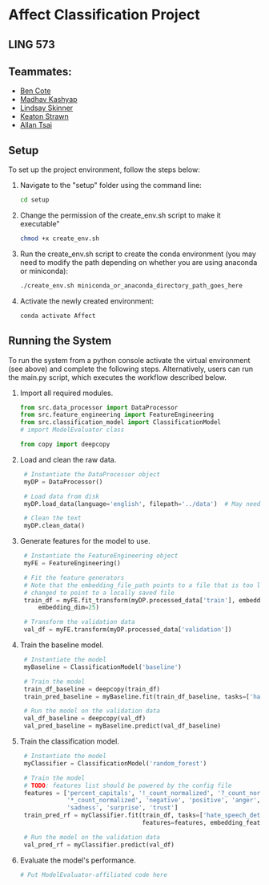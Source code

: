 # Affect Classification Project 
## LING 573
## Teammates:
* [Ben Cote](https://github.com/bpcot23)
* [Madhav Kashyap](https://github.com/madhavmk)
* [Lindsay Skinner](https://github.com/skinnel)
* [Keaton Strawn](https://github.com/keatonstrawn)
* [Allan Tsai](https://github.com/chooshiba )

## Setup

To set up the project environment, follow the steps below:

1. Navigate to the "setup" folder using the command line:

   ```bash
   cd setup
   ```
2. Change the permission of the create_env.sh script to make it executable"
   
   ```bash
   chmod +x create_env.sh
   ```
4. Run the create_env.sh script to create the conda environment (you may need to modify the path depending on whether you are using anaconda or miniconda):
   
   ```bash
   ./create_env.sh miniconda_or_anaconda_directory_path_goes_here
   ```
6. Activate the newly created environment:
   
   ```bash
   conda activate Affect
   ```
   
## Running the System

To run the system from a python console activate the virtual environment (see above) and complete the following steps. 
Alternatively, users can run the main.py script, which executes the workflow described below.

1. Import all required modules.

   ```python
   from src.data_processor import DataProcessor
   from src.feature_engineering import FeatureEngineering
   from src.classification_model import ClassificationModel
   # import ModelEvaluator class
   
   from copy import deepcopy
   ```

2. Load and clean the raw data.

   ```python
    # Instantiate the DataProcessor object
    myDP = DataProcessor()

    # Load data from disk
    myDP.load_data(language='english', filepath='../data')  # May need to change to './data' or 'data' if on a Mac

    # Clean the text
    myDP.clean_data()
   ```

3. Generate features for the model to use.

   ```python
    # Instantiate the FeatureEngineering object
    myFE = FeatureEngineering()

    # Fit the feature generators
    # Note that the embedding_file_path points to a file that is too large for GitHub, so the path will need to be 
    # changed to point to a locally saved file
    train_df = myFE.fit_transform(myDP.processed_data['train'], embedding_file_path='../data/glove.twitter.27B.25d.txt',
        embedding_dim=25)

    # Transform the validation data
    val_df = myFE.transform(myDP.processed_data['validation'])
   ```

4. Train the baseline model.

   ```python
    # Instantiate the model
    myBaseline = ClassificationModel('baseline')

    # Train the model
    train_df_baseline = deepcopy(train_df)
    train_pred_baseline = myBaseline.fit(train_df_baseline, tasks=['hate_speech_detection'], keep_training_data=False)

    # Run the model on the validation data
    val_df_baseline = deepcopy(val_df)
    val_pred_baseline = myBaseline.predict(val_df_baseline)
   ```

5. Train the classification model.

   ```python
    # Instantiate the model
    myClassifier = ClassificationModel('random_forest')

    # Train the model
    # TODO: features list should be powered by the config file
    features = ['percent_capitals', '!_count_normalized', '?_count_normalized', '$_count_normalized', 
                '*_count_normalized', 'negative', 'positive', 'anger', 'anticipation', 'disgust', 'fear', 'joy', 
                'sadness', 'surprise', 'trust']
    train_pred_rf = myClassifier.fit(train_df, tasks=['hate_speech_detection'], keep_training_data=False, 
                                     features=features, embedding_features=['Aggregate_embeddings'])

    # Run the model on the validation data
    val_pred_rf = myClassifier.predict(val_df)
   ```

6. Evaluate the model's performance.

   ```python
   # Put ModelEvaluator-affiliated code here
   ```